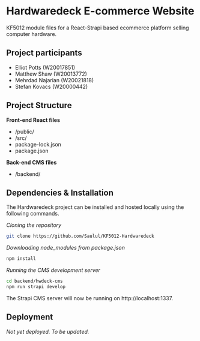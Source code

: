 
# Hardwaredeck E-commerce Website
KF5012 module files for a React-Strapi based ecommerce platform selling computer hardware.

## Project participants
- Elliot Potts (W20017851)
- Matthew Shaw (W20013772)
- Mehrdad Najarian (W20021818)
- Stefan Kovacs (W20000442)

## Project Structure
**Front-end React files**
- /public/
- /src/
- package-lock.json
- package.json

**Back-end CMS files**
- /backend/

## Dependencies & Installation
The Hardwaredeck project can be installed and hosted locally using the following commands.

*Cloning the repository*
```bash
git clone https://github.com/Saulul/KF5012-Hardwaredeck
```

*Downloading node_modules from package.json*
```bash
npm install
```

*Running the CMS development server*
```bash
cd backend/hwdeck-cms
npm run strapi develop
```
The Strapi CMS server will now be running on http://localhost:1337.

## Deployment
*Not yet deployed. To be updated.*



